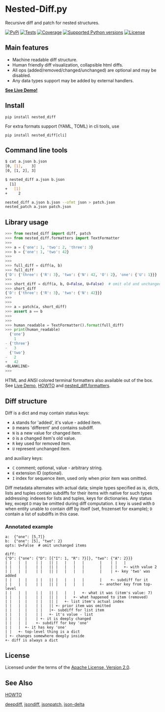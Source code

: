 # Nested-Diff.py

Recursive diff and patch for nested structures.

[![PyPi](https://img.shields.io/pypi/v/nested-diff.svg)](https://pypi.python.org/pypi/nested-diff)
[![Tests](https://github.com/mr-mixas/Nested-Diff.py/actions/workflows/tests.yml/badge.svg)](https://github.com/mr-mixas/Nested-Diff.py/actions?query=branch%3Amaster)
[![Coverage](https://coveralls.io/repos/github/mr-mixas/Nested-Diff.py/badge.svg)](https://coveralls.io/github/mr-mixas/Nested-Diff.py)
[![Supported Python versions](https://img.shields.io/pypi/pyversions/nested_diff.svg)](https://pypi.org/project/nested_diff/)
[![License](https://img.shields.io/pypi/l/nested_diff.svg)](https://pypi.org/project/nested_diff/)

## Main features

* Machine readable diff structure.
* Human friendly diff visualization, collapsible html diffs.
* All ops (added/removed/changed/unchanged) are optional and may be disabled.
* Any data types support may be added by external handlers.

**[See Live Demo!](https://nesteddiff.pythonanywhere.com/)**

## Install

`pip install nested_diff`

For extra formats support (YAML, TOML) in cli tools, use

`pip install nested_diff[cli]`

## Command line tools

```sh
$ cat a.json b.json
[0, [1],    3]
[0, [1, 2], 3]
```

```sh
$ nested_diff a.json b.json
  [1]
+   [1]
+     2
```

```sh
nested_diff a.json b.json --ofmt json > patch.json
nested_patch a.json patch.json
```

## Library usage

```py
>>> from nested_diff import diff, patch
>>> from nested_diff.formatters import TextFormatter
>>>
>>> a = {'one': 1, 'two': 2, 'three': 3}
>>> b = {'one': 1, 'two': 42}
>>>
>>>
>>> full_diff = diff(a, b)
>>> full_diff
{'D': {'three': {'R': 3}, 'two': {'N': 42, 'O': 2}, 'one': {'U': 1}}}
>>>
>>> short_diff = diff(a, b, O=False, U=False)  # omit old and unchanged items
>>> short_diff
{'D': {'three': {'R': 3}, 'two': {'N': 42}}}
>>>
>>>
>>> a = patch(a, short_diff)
>>> assert a == b
>>>
>>>
>>> human_readable = TextFormatter().format(full_diff)
>>> print(human_readable)
  {'one'}
    1
- {'three'}
-   3
  {'two'}
-   2
+   42
<BLANKLINE>
>>>
```

HTML and ANSI colored terminal formatters also available out of the box.  
See [Live Demo](https://nesteddiff.pythonanywhere.com/),
[HOWTO](https://github.com/mr-mixas/Nested-Diff.py/blob/master/HOWTO.md) and
[nested\_diff.formatters](https://github.com/mr-mixas/Nested-Diff.py/tree/master/nested_diff/formatters.py).

## Diff structure

Diff is a dict and may contain status keys:

* `A` stands for 'added', it's value - added item.
* `D` means 'different' and contains subdiff.
* `N` is a new value for changed item.
* `O` is a changed item's old value.
* `R` key used for removed item.
* `U` represent unchanged item.

and auxiliary keys:

* `C` comment; optional, value - arbitrary string.
* `E` extension ID (optional).
* `I` index for sequence item, used only when prior item was omitted.

Diff metadata alternates with actual data; simple types specified as is, dicts,
lists and tuples contain subdiffs for their items with native for such types
addressing: indexes for lists and tuples, keys for dictionaries. Any status
key, except `D` may be omitted during diff computation. `E` key is used with
`D` when entity unable to contain diff by itself (set, frozenset for example);
`D` contain a list of subdiffs in this case.

### Annotated example

```text
a:  {"one": [5,7]}
b:  {"one": [5], "two": 2}
opts: U=False  # omit unchanged items

diff:
{"D": {"one": {"D": [{"I": 1, "R": 7}]}, "two": {"A": 2}}}
| |   |  |    | |   || |   |   |   |       |    | |   |
| |   |  |    | |   || |   |   |   |       |    | |   +- with value 2
| |   |  |    | |   || |   |   |   |       |    | +- key 'two' was added
| |   |  |    | |   || |   |   |   |       |    +- subdiff for it
| |   |  |    | |   || |   |   |   |       +- another key from top-level
| |   |  |    | |   || |   |   |   +- what it was (item's value: 7)
| |   |  |    | |   || |   |   +- what happened to item (removed)
| |   |  |    | |   || |   +- list item's actual index
| |   |  |    | |   || +- prior item was omitted
| |   |  |    | |   |+- subdiff for list item
| |   |  |    | |   +- it's value - list
| |   |  |    | +- it is deeply changed
| |   |  |    +- subdiff for key 'one'
| |   |  +- it has key 'one'
| |   +- top-level thing is a dict
| +- changes somewhere deeply inside
+- diff is always a dict
```

## License

Licensed under the terms of the [Apache License, Version 2.0](http://www.apache.org/licenses/LICENSE-2.0).

## See Also

[HOWTO](https://github.com/mr-mixas/Nested-Diff.py/blob/master/HOWTO.md)

[deepdiff](https://pypi.org/project/deepdiff/),
[jsondiff](https://pypi.org/project/jsondiff/),
[jsonpatch](https://pypi.org/project/jsonpatch/),
[json-delta](https://pypi.org/project/json-delta/)
